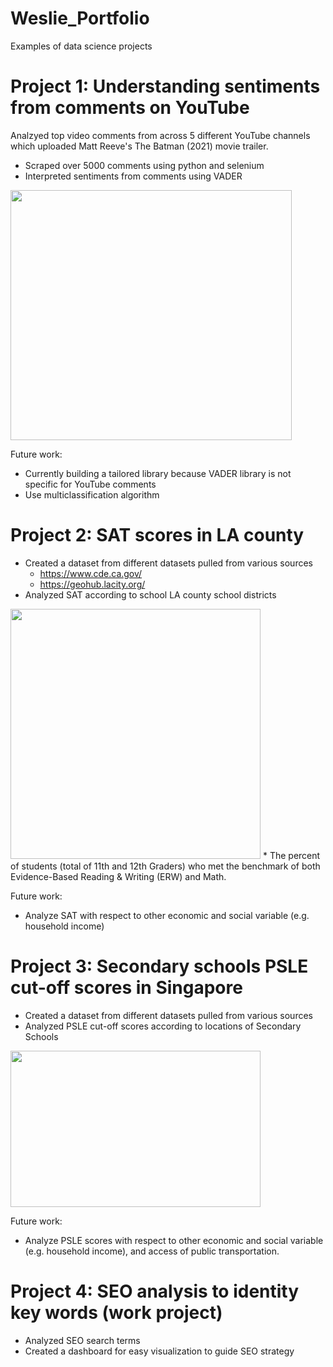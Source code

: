 # Weslie_Portfolio
Examples of data science projects

# Project 1: Understanding sentiments from comments on YouTube
Analzyed top video comments from across 5 different YouTube channels which uploaded Matt Reeve's The Batman (2021) movie trailer.
* Scraped over 5000 comments using python and selenium
* Interpreted sentiments from comments using VADER

<img src="https://user-images.githubusercontent.com/70302224/92273073-937ee880-ee9f-11ea-9346-645ed13ecd53.png" width="450" height="400"/>

Future work:
* Currently building a tailored library because VADER library is not specific for YouTube comments
* Use multiclassification algorithm

# Project 2: SAT scores in LA county
* Created a dataset from different datasets pulled from various sources
  * https://www.cde.ca.gov/
  * https://geohub.lacity.org/
* Analyzed SAT according to school LA county school districts

<img src="https://user-images.githubusercontent.com/70302224/92287975-2def2400-eec0-11ea-88b4-ee9bade99ca8.png" width="400" height="400"/>
* The percent of students (total of 11th and 12th Graders) who met the benchmark of both Evidence-Based Reading & Writing (ERW) and Math.

Future work:
* Analyze SAT with respect to other economic and social variable (e.g. household income)

# Project 3: Secondary schools PSLE cut-off scores in Singapore
* Created a dataset from different datasets pulled from various sources
* Analyzed PSLE cut-off scores according to locations of Secondary Schools

<img src="https://user-images.githubusercontent.com/70302224/92318927-dc31c100-efc7-11ea-8d58-ea6c26a7028e.png" width="400" height="250"/>

Future work:
* Analyze PSLE scores with respect to other economic and social variable (e.g. household income), and access of public transportation.

# Project 4: SEO analysis to identity key words (work project)
* Analyzed SEO search terms 
* Created a dashboard for easy visualization to guide SEO strategy
